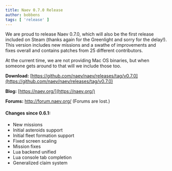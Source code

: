 ```yaml
---
title: Naev 0.7.0 Release
author: bobbens
tags: [ 'release' ]
---
```


We are proud to release Naev 0.7.0, which will also be the first release included on Steam (thanks again for the Greenlight and sorry for the delay!). This version includes new missions and a swathe of improvements and fixes overall and contains patches from 25 different contributors.

At the current time, we are not providing Mac OS binaries, but when someone gets around to that will we include those too.

**Download:** [https://github.com/naev/naev/releases/tag/v0.7.0](https://github.com/naev/naev/releases/tag/v0.7.0)

**Blog:** [https://naev.org/](https://naev.org/)

**Forums:** http://forum.naev.org/ (Forums are lost.)

#### Changes since 0.6.1:

  * New missions
  * Initial asteroids support
  * Initial fleet formation support
  * Fixed screen scaling
  * Mission fixes
  * Lua backend unified
  * Lua console tab completion
  * Generalized claim system

